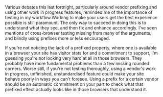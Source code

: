 

Various debates this last fortnight, particularly around vendor prefixing and using other work in progress
features, reminded me of the importance of testing in my workflow.Working to make your users get the best
experience possible is still paramount. The only way to succeed in doing this is to understand what they see,
and then fix and enhance accordingly. I've seen mentions of cross-browser testing missing from many of the
arguments, and blindly using prefixes more or less encouraged.

If you're not noticing the lack of a prefixed property, where one is available in a browser your site has
visitor stats for and a commitment to support, I'm guessing you're not looking very hard at all in those
browsers. They probably have more fundamental problems than a few missing rounded corners. Worse still, if
you're not testing thoroughly, using a vendor's work in progress, unfinished, unstandardised feature could
make your site behave poorly in ways you can't foresee. Using a prefix for a certain vendor should be an
automatic commitment on your part to check what that prefixed effect actually looks like in those browsers
that understand it.